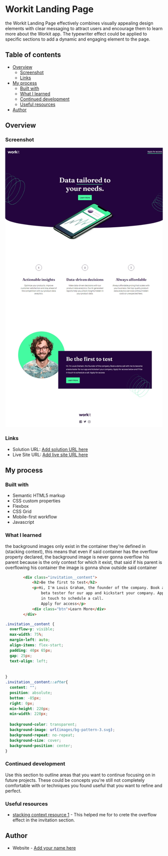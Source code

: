 # Workit Landing Page

the Workit Landing Page effectively combines visually appealing design elements with clear messaging to attract users and encourage them to learn more about the Workit app. The typewriter effect could be applied to specific sections to add a dynamic and engaging element to the page.

## Table of contents

- [Overview](#overview)
  - [Screenshot](#screenshot)
  - [Links](#links)
- [My process](#my-process)
  - [Built with](#built-with)
  - [What I learned](#what-i-learned)
  - [Continued development](#continued-development)
  - [Useful resources](#useful-resources)
- [Author](#author)

## Overview


### Screenshot

![workit landing page](./screenshot.jpeg)


### Links

- Solution URL: [Add solution URL here](https://github.com/Silkiercomet/workit-landing-age-vanilla)
- Live Site URL: [Add live site URL here](https://silkiercomet.github.io/workit-landing-age-vanilla/)

## My process

### Built with

- Semantic HTML5 markup
- CSS custom properties
- Flexbox
- CSS Grid
- Mobile-first workflow
- Javascript

### What I learned
the background images only exist in the container they're defined in (stacking context), this means that even if said container has the overflow property declared, the background image is never gonna overflow his parent because is the only context for which it exist, that said if his parent is overflowing his container the image is gonna show outside said container


```html
        <div class="invitation__content">
            <h2>Be the first to test</h2>
            <p>Hi, I'm Louis Graham, the founder of the company. Book a demo call with me to become a 
                beta tester for our app and kickstart your company. Apply for access below and I’ll be 
                in touch to schedule a call.
                Apply for access</p>
            <div class="btn">Learn More</div>
        </div>
```
```css
.invitation__content {
  overflow-y: visible;
  max-width: 75%;
  margin-left: auto;
  align-items: flex-start;
  padding: 40px 65px;
  gap: 25px;
  text-align: left;


}
.invitation__content::after{
  content: "";
  position: absolute;
  bottom: -85px;
  right: 0px;
  min-height: 220px;
  min-width: 220px;

  background-color: transparent;
  background-image: url(images/bg-pattern-3.svg);
  background-repeat: no-repeat;
  background-size: cover;
  background-position: center;
}
```


### Continued development

Use this section to outline areas that you want to continue focusing on in future projects. These could be concepts you're still not completely comfortable with or techniques you found useful that you want to refine and perfect.


### Useful resources

- [stacking context resource 1](https://developer.mozilla.org/en-US/docs/Web/CSS/CSS_Positioning/Understanding_z_index/The_stacking_context) - This helped me for to crete the overflow effect in the invitation section.

## Author

- Website - [Add your name here](https://luis-colina-portfolio.netlify.app/)


